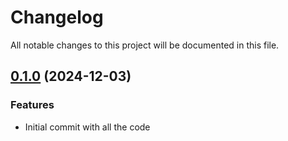 # Changelog

All notable changes to this project will be documented in this file.

## [0.1.0]() (2024-12-03)
### Features
* Initial commit with all the code

